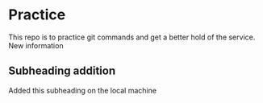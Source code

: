 # Practice
This repo is to practice git commands and get a better hold of the service.
New information

## Subheading addition
Added this subheading on the local machine
